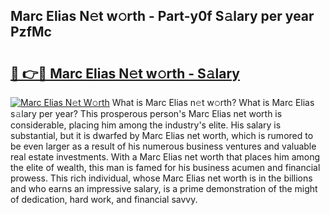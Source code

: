 ## Marc Elias N𝚎t w𝚘rth - Part-y0f S𝚊lary per year PzfMc

# <h2><a href="http://gc574y.nevu.top/?p=Marc+Elias">🔗 👉🔴 Marc Elias N𝚎t w𝚘rth - S𝚊lary</a></h2>

[![Marc Elias N𝚎t W𝚘rth](https://i.imgur.com/Oavwk0R.jpeg)](http://gc574y.nevu.top/?p=Marc+Elias)
What is Marc Elias n𝚎t w𝚘rth? What is Marc Elias s𝚊lary per year?
This prosperous person's Marc Elias net worth is considerable, placing him among the industry's elite. His salary is substantial, but it is dwarfed by Marc Elias net worth, which is rumored to be even larger as a result of his numerous business ventures and valuable real estate investments. With a Marc Elias net worth that places him among the elite of wealth, this man is famed for his business acumen and financial prowess. This rich individual, whose Marc Elias net worth is in the billions and who earns an impressive salary, is a prime demonstration of the might of dedication, hard work, and financial savvy.
